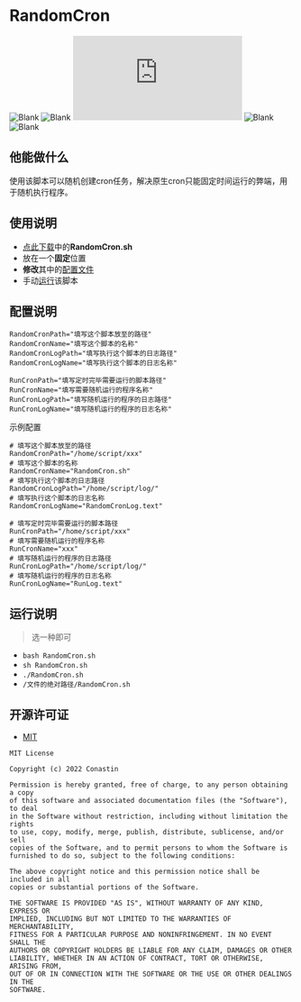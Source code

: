 # RandomCron

![Blank](https://img.shields.io/github/v/release/Conastin/RandomCron?style=plastic)
![Blank](https://img.shields.io/github/license/Conastin/RandomCron?style=plastic)
![Blank](https://img.shields.io/github/size/Conastin/RandomCron/RandomCron.sh?style=plastic)
![Blank](https://img.shields.io/github/release-date/Conastin/RandomCron?style=plastic)
![Blank](https://img.shields.io/github/downloads/Conastin/RandomCron/total?style=plastic)

## 他能做什么

使用该脚本可以随机创建cron任务，解决原生cron只能固定时间运行的弊端，用于随机执行程序。

## 使用说明

- [点此下载](https://github.com/Conastin/RandomCron/releases)中的**RandomCron.sh**
- 放在一个**固定**位置
- **修改**其中的[配置文件](#配置说明)
- 手动[运行](#运行说明)该脚本

## 配置说明

```shell
RandomCronPath="填写这个脚本放至的路径"
RandomCronName="填写这个脚本的名称"
RandomCronLogPath="填写执行这个脚本的日志路径"
RandomCronLogName="填写执行这个脚本的日志名称"

RunCronPath="填写定时完毕需要运行的脚本路径"
RunCronName="填写需要随机运行的程序名称"
RunCronLogPath="填写随机运行的程序的日志路径"
RunCronLogName="填写随机运行的程序的日志名称"
```
示例配置
```shell
# 填写这个脚本放至的路径
RandomCronPath="/home/script/xxx"
# 填写这个脚本的名称
RandomCronName="RandomCron.sh"
# 填写执行这个脚本的日志路径
RandomCronLogPath="/home/script/log/"
# 填写执行这个脚本的日志名称
RandomCronLogName="RandomCronLog.text"

# 填写定时完毕需要运行的脚本路径
RunCronPath="/home/script/xxx"
# 填写需要随机运行的程序名称
RunCronName="xxx"
# 填写随机运行的程序的日志路径
RunCronLogPath="/home/script/log/"
# 填写随机运行的程序的日志名称
RunCronLogName="RunLog.text"
```

## 运行说明
> 选一种即可
- `bash RandomCron.sh`
- `sh RandomCron.sh`
- `./RandomCron.sh`
- `/文件的绝对路径/RandomCron.sh`

## 开源许可证

- [MIT](https://choosealicense.com/licenses/mit)

```
MIT License

Copyright (c) 2022 Conastin

Permission is hereby granted, free of charge, to any person obtaining a copy
of this software and associated documentation files (the "Software"), to deal
in the Software without restriction, including without limitation the rights
to use, copy, modify, merge, publish, distribute, sublicense, and/or sell
copies of the Software, and to permit persons to whom the Software is
furnished to do so, subject to the following conditions:

The above copyright notice and this permission notice shall be included in all
copies or substantial portions of the Software.

THE SOFTWARE IS PROVIDED "AS IS", WITHOUT WARRANTY OF ANY KIND, EXPRESS OR
IMPLIED, INCLUDING BUT NOT LIMITED TO THE WARRANTIES OF MERCHANTABILITY,
FITNESS FOR A PARTICULAR PURPOSE AND NONINFRINGEMENT. IN NO EVENT SHALL THE
AUTHORS OR COPYRIGHT HOLDERS BE LIABLE FOR ANY CLAIM, DAMAGES OR OTHER
LIABILITY, WHETHER IN AN ACTION OF CONTRACT, TORT OR OTHERWISE, ARISING FROM,
OUT OF OR IN CONNECTION WITH THE SOFTWARE OR THE USE OR OTHER DEALINGS IN THE
SOFTWARE.
```

